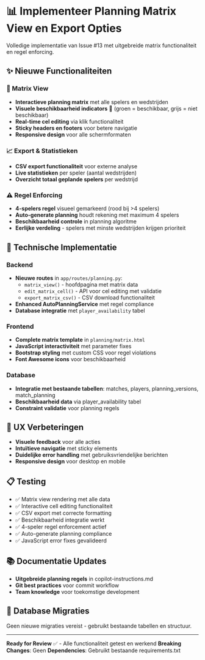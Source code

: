 # 📊 Implementeer Planning Matrix View en Export Opties

Volledige implementatie van Issue #13 met uitgebreide matrix functionaliteit en regel enforcing.

## ✨ Nieuwe Functionaliteiten

### 🎯 Matrix View
- **Interactieve planning matrix** met alle spelers en wedstrijden
- **Visuele beschikbaarheid indicators** 📅 (groen = beschikbaar, grijs = niet beschikbaar)
- **Real-time cel editing** via klik functionaliteit
- **Sticky headers en footers** voor betere navigatie
- **Responsive design** voor alle schermformaten

### 📈 Export & Statistieken
- **CSV export functionaliteit** voor externe analyse
- **Live statistieken** per speler (aantal wedstrijden)
- **Overzicht totaal geplande spelers** per wedstrijd

### ⚠️ Regel Enforcing
- **4-spelers regel** visueel gemarkeerd (rood bij >4 spelers)
- **Auto-generate planning** houdt rekening met maximum 4 spelers
- **Beschikbaarheid controle** in planning algoritme
- **Eerlijke verdeling** - spelers met minste wedstrijden krijgen prioriteit

## 🔧 Technische Implementatie

### Backend
- **Nieuwe routes** in `app/routes/planning.py`:
  - `matrix_view()` - hoofdpagina met matrix data
  - `edit_matrix_cell()` - API voor cel editing met validatie
  - `export_matrix_csv()` - CSV download functionaliteit
- **Enhanced AutoPlanningService** met regel compliance
- **Database integratie** met `player_availability` tabel

### Frontend
- **Complete matrix template** in `planning/matrix.html`
- **JavaScript interactiviteit** met parameter fixes
- **Bootstrap styling** met custom CSS voor regel violations
- **Font Awesome icons** voor beschikbaarheid

### Database
- **Integratie met bestaande tabellen**: matches, players, planning_versions, match_planning
- **Beschikbaarheid data** via player_availability tabel
- **Constraint validatie** voor planning regels

## 🎨 UX Verbeteringen
- **Visuele feedback** voor alle acties
- **Intuïtieve navigatie** met sticky elements
- **Duidelijke error handling** met gebruiksvriendelijke berichten
- **Responsive design** voor desktop en mobile

## 📋 Testing
- ✅ Matrix view rendering met alle data
- ✅ Interactive cell editing functionaliteit
- ✅ CSV export met correcte formatting
- ✅ Beschikbaarheid integratie werkt
- ✅ 4-speler regel enforcement actief
- ✅ Auto-generate planning compliance
- ✅ JavaScript error fixes gevalideerd

## 📚 Documentatie Updates
- **Uitgebreide planning regels** in copilot-instructions.md
- **Git best practices** voor commit workflow
- **Team knowledge** voor toekomstige development

## 🔄 Database Migraties
Geen nieuwe migraties vereist - gebruikt bestaande tabellen en structuur.

---

**Ready for Review** ✅ - Alle functionaliteit getest en werkend
**Breaking Changes**: Geen
**Dependencies**: Gebruikt bestaande requirements.txt
